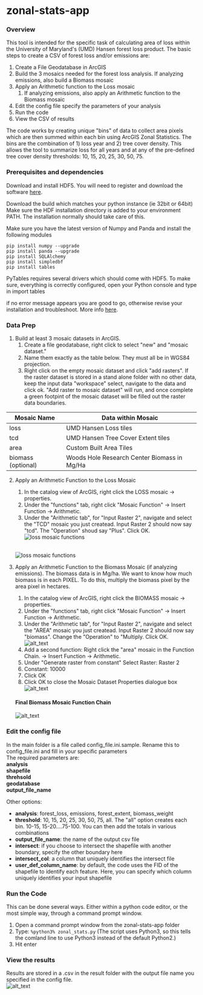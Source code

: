 # zonal-stats-app
### Overview
This tool is intended for the specific task of calculating area of loss within the University of Maryland's (UMD) Hansen forest loss product. The basic steps to create a CSV of forest loss and/or emissions are:

1. Create a File Geodatabase in ArcGIS
2. Build the 3 mosaics needed for the forest loss analysis. If analyzing emissions, also build a Biomass mosaic
3. Apply an Arithmetic function to the Loss mosaic
    1. If analyzing emissions, also apply an Arithmetic function to the Biomass mosaic 
4. Edit the config file specify the parameters of your analysis
5. Run the code
6. View the CSV of results

The code works by creating unique "bins" of data to collect area pixels which are then summed within each bin using ArcGIS Zonal Statistics. The bins are the combination of 1) loss year and 2) tree cover density. This allows the tool to summarize loss for all years and at any of the pre-defined tree cover density thresholds: 10, 15, 20, 25, 30, 50, 75.


### Prerequisites and dependencies

Download and install HDF5.
You will need to register and download the software [here](https://www.hdfgroup.org/downloads/hdf5/).

Download the build which matches your python instance (ie 32bit or 64bit)
Make sure the HDF installation directory is added to your environment PATH. The installation normally should take care of this.

Make sure you have the latest version of Numpy and Panda and install the following modules

```shell
pip install numpy --upgrade
pip install panda --upgrade
pip install SQLAlchemy
pip install simpledbf
pip install tables
```

PyTables requires several drivers which should come with HDF5. To make sure, everything is correctly configured, 
open your Python console and type in 
import tables

if no error message appears you are good to go, otherwise revise your installation and troubleshoot. 
More info [here](http://www.pytables.org/usersguide/installation.html).


### Data Prep

1. Build at least 3 mosaic datasets in ArcGIS. 
    1. Create a file geodatabase, right click to select "new" and "mosaic dataset." 
    2. Name them exactly as the table below. They must all be in WGS84 projection. 
    3. Right click on the empty mosaic dataset and click "add rasters". If the raster dataset is stored in a stand alone folder with no other data, keep the input data "workspace" select, navigate to the data and click ok. "Add raster to mosaic dataset" will run, and once complete a green footpint of the mosaic dataset will be filled out the raster data boundaries.

Mosaic Name | Data within Mosaic
----- | -----
loss | UMD Hansen Loss tiles
tcd | UMD Hansen Tree Cover Extent tiles
area | Custom Built Area Tiles
biomass (optional) | Woods Hole Research Center Biomass in Mg/Ha

2. Apply an Arithmetic Function to the Loss Mosaic
   1. In the catalog view of ArcGIS, right click the LOSS mosaic -> properties. 
   2. Under the "functions" tab, right click "Mosaic Function" -> Insert Function -> Arithmetic. 
   3. Under the "Arithmetic tab", for "Input Raster 2", navigate and select the "TCD" mosaic you just createad. Input Raster 2 should now say "tcd". The "Operation" shoud say "Plus". Click OK.
   <br />![loss mosaic functions](https://github.com/wri/zonal-stats-app/blob/master/images/loss_arithmetic.JPG?raw=true "Functions Applied to Loss Mosaic")
   
   
   <br />![loss mosaic functions](https://github.com/wri/zonal-stats-app/blob/master/images/loss_mosaic.JPG?raw=true "Functions Applied to Loss Mosaic")
3. Apply an Arithmetic Function to the Biomass Mosaic (if analyzing emissions). The biomass data is in Mg/ha. We want to know how much biomass is in each PIXEL. To do this, multiply the biomass pixel by the area pixel in hectares. 
   1. In the catalog view of ArcGIS, right click the BIOMASS mosaic -> properties. 
   2. Under the "functions" tab, right click "Mosaic Function" -> Insert Function -> Arithmetic. 
   3. Under the "Arithmetic tab", for "Input Raster 2", navigate and select the "AREA" mosaic you just createad. Input Raster 2 should now say "biomass". Change the "Operation" to "Multiply. Click OK.
   <br />![alt_text](https://github.com/wri/zonal-stats-app/blob/master/images/biomass_arithmetic_1.JPG?raw=true "first biomass function")
   4. Add a second function: Right click the "area" mosaic in the Function Chain. -> Insert Function -> Arithmetic.
   5. Under "Generate raster from constant" Select Raster: Raster 2
   6. Constant: 10000
   7. Click OK
   8. Click OK to close the Mosaic Dataset Properties dialogue box
   <br />![alt_text](https://github.com/wri/zonal-stats-app/blob/master/images/biomass_arithmetic_2.JPG?raw=true "second biomass function") 
   
   #### Final Biomass Mosaic Function Chain
   ![alt_text](https://github.com/wri/zonal-stats-app/blob/master/images/biomass_mosaic_function.JPG?raw=true "second biomass function") 
   
### Edit the config file
In the main folder is a file called config_file.ini.sample. Rename this to config_file.ini and fill in your specific parameters
<br />The required parameters are:
<br />**analysis**
<br />**shapefile**
<br />**threhsold**
<br />**geodatabase**
<br />**output_file_name**

Other options:
- **analysis**: forest_loss, emissions, forest_extent, biomass_weight
- **threshold**:  10, 15, 20, 25, 30, 50, 75, all. The "all" option creates each bin. 10-15, 15-20....75-100. You can then add the totals in various combinations
- **output_file_name**: the name of the output csv file
- **intersect**: if you choose to intersect the shapefile with another boundary, specify the other boundary here
- **intersect_col**: a column that uniquely identifies the intersect file
- **user_def_column_name**: by default, the code uses the FID of the shapefile to identify each feature. Here, you can specify which column uniquely identifies your input shapefile

### Run the Code
This can be done several ways. Either within a python code editor, or the most simple way, through a command prompt window.
1. Open a command prompt window from the zonal-stats-app folder
2. Type: `%python3% zonal_stats.py` (The script uses Python3, so this tells the comland line to use Python3 instead of the default Python2.)
3. Hit enter

### View the results
Results are stored in a .csv in the result folder with the output file name you specified in the config file. 
<br />![alt_text](https://github.com/wri/zonal-stats-app/blob/master/images/csv_walkthrough.jpg?raw=true "csv walkthrough")
